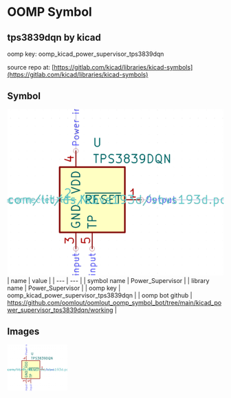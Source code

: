 # OOMP Symbol  
## tps3839dqn  by kicad  
  
oomp key: oomp_kicad_power_supervisor_tps3839dqn  
  
source repo at: [https://gitlab.com/kicad/libraries/kicad-symbols](https://gitlab.com/kicad/libraries/kicad-symbols)  
## Symbol  
  
[![working.png](working_600.png)](working.png)  
| name | value | 
| --- | --- | 
| symbol name | Power_Supervisor | 
| library name | Power_Supervisor | 
| oomp key | oomp_kicad_power_supervisor_tps3839dqn | 
| oomp bot github | https://github.com/oomlout/oomlout_oomp_symbol_bot/tree/main/kicad_power_supervisor_tps3839dqn/working | 
## Images  
  
[![working.png](working_140.png)](working.png)  
